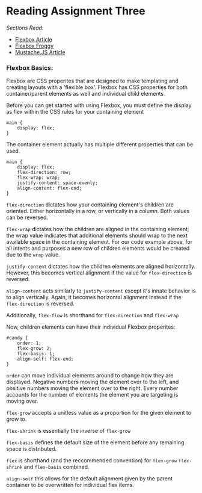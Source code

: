 # Reading Assignment Three
*Sections Read:*
- [Flexbox Article](https://flexboxfroggy.com/)
- [Flexbox Froggy](https://css-tricks.com/snippets/css/a-guide-to-flexbox/)
- [Mustache.JS Article](https://medium.com/@1sherlynn/javascript-templating-language-and-engine-mustache-js-with-node-and-express-f4c2530e73b2)

### Flexbox Basics:
Flexbox are CSS properites that are designed to make templating and creating layouts with a 'flexible box'. Flexbox has CSS properties for both container/parent elements as well and individual child elements. 

Before you can get started with using Flexbox, you must define the display as flex within the CSS rules for your containing element

```
main {
    display: flex;
}
```
The container element actually has multiple different properties that can be used. 

```
main {
    display: flex;
    flex-direction: row;
    flex-wrap: wrap;
    justify-content: space-evenly; 
    align-content: flex-end;
}

```

`flex-direction` dictates how your containing element's children are oriented. Either horizontally in a row, or vertically in a column. Both values can be reversed.

`flex-wrap` dictates how the children are aligned in the containing element; the wrap value indicates that additional elements should wrap to the next available space in the containing element. For our code example above, for all intents and purposes a new row of children elements would be created due to the `wrap` value.

`justify-content` dictates how the children elements are aligned horizontally. However, this becomes vertical alignment if the value for `flex-direction` is reversed. 

`align-content` acts similarly to `justify-content` except it's innate behavior is to align vertically. Again, it becomes horizontal alignment instead if the `flex-direction` is reversed. 

Additionally, `flex-flow` is shorthand for `flex-direction` and `flex-wrap`

Now, children elements can have their individual Flexbox properites:

```
#candy {
    order: 1;
    flex-grow: 2;
    flex-basis: 1;
    align-self: flex-end;
}
```
`order` can move individual elements around to change how they are displayed. Negative numbers moving the element over to the left, and positive numbers moving the element over to the right. Every number accounts for the number of elements the element you are targeting is moving over. 

`flex-grow` accepts a unitless value as a proportion for the given element to grow to. 

`flex-shrink` is essentially the inverse of `flex-grow`

`flex-basis` defines the default size of the element before any remaining space is distributed. 

`flex` is shorthand (and the reccommended convention) for `flex-grow` `flex-shrink` and `flex-basis` combined. 

`align-self` this allows for the default alignment given by the parent container to be overwritten for individual flex items. 